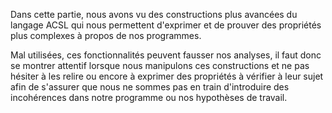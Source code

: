 Dans cette partie, nous avons vu des constructions plus avancées du langage ACSL
qui nous permettent d'exprimer et de prouver des propriétés plus complexes à 
propos de nos programmes. 

Mal utilisées, ces fonctionnalités peuvent fausser nos analyses, il faut donc se
montrer attentif lorsque nous manipulons ces constructions et ne pas hésiter à 
les relire ou encore à exprimer des propriétés à vérifier à leur sujet afin de 
s'assurer que nous ne sommes pas en train d'introduire des incohérences dans 
notre programme ou nos hypothèses de travail.